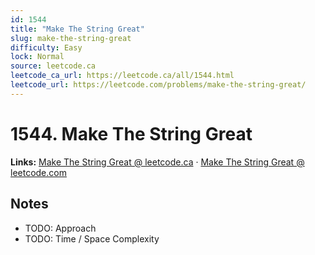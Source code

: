 ```yaml
--- 
id: 1544
title: "Make The String Great"
slug: make-the-string-great
difficulty: Easy
lock: Normal
source: leetcode.ca
leetcode_ca_url: https://leetcode.ca/all/1544.html
leetcode_url: https://leetcode.com/problems/make-the-string-great/
---
```


# 1544. Make The String Great

**Links:** [Make The String Great @ leetcode.ca](https://leetcode.ca/all/1544.html) · [Make The String Great @ leetcode.com](https://leetcode.com/problems/make-the-string-great/)

## Notes
- TODO: Approach
- TODO: Time / Space Complexity
